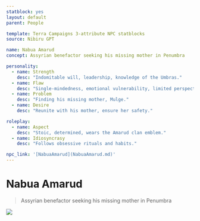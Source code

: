 ```yaml
---
statblock: yes
layout: default
parent: People

template: Terra Campaigns 3-attribute NPC statblocks
source: Nibiru GPT

name: Nabua Amarud
concept: Assyrian benefactor seeking his missing mother in Penumbra

personality:
  - name: Strength
    desc: "Indomitable will, leadership, knowledge of the Umbras."
  - name: Flaw
    desc: "Single-mindedness, emotional vulnerability, limited perspective."
  - name: Problem
    desc: "Finding his missing mother, Mulge."
  - name: Desire
    desc: "Reunite with his mother, ensure her safety."

roleplay:
  - name: Aspect
    desc: "Stoic, determined, wears the Amarud clan emblem."
  - name: Idiosyncrasy
    desc: "Follows obsessive rituals and habits."

npc_link: '[NabuaAmarud](NabuaAmarud.md)'
---
```

# Nabua Amarud

> Assyrian benefactor seeking his missing mother in Penumbra

![](https://i.imgur.com/309znJG.png)
